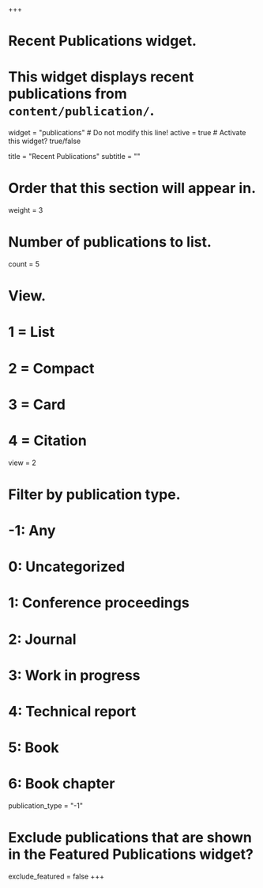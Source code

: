 +++
# Recent Publications widget.
# This widget displays recent publications from `content/publication/`.
widget = "publications"  # Do not modify this line!
active = true  # Activate this widget? true/false

title = "Recent Publications"
subtitle = ""

# Order that this section will appear in.
weight = 3

# Number of publications to list.
count = 5

# View.
#   1 = List
#   2 = Compact
#   3 = Card
#   4 = Citation
view = 2

# Filter by publication type.
# -1: Any
#  0: Uncategorized
#  1: Conference proceedings
#  2: Journal
#  3: Work in progress
#  4: Technical report
#  5: Book
#  6: Book chapter
publication_type = "-1"

# Exclude publications that are shown in the Featured Publications widget?
exclude_featured = false
+++
